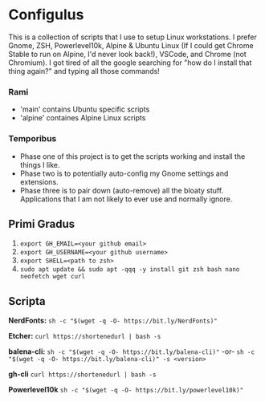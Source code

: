 # Configulus

This is a collection of scripts that I use to setup Linux workstations. I prefer Gnome, ZSH, Powerlevel10k, Alpine & Ubuntu Linux (If I could get Chrome Stable to run on Alpine, I'd never look back!), VSCode, and Chrome (not Chromium). I got tired of all the google searching for "how do I install that thing again?" and typing all those commands! 

### Rami
* 'main' contains Ubuntu specific scripts
* 'alpine' containes Alpine Linux scripts

### Temporibus
* Phase one of this project is to get the scripts working and install the things I like. 
* Phase two is to potentially auto-config my Gnome settings and extensions. 
* Phase three is to pair down (auto-remove) all the bloaty stuff. Applications that I am not likely to ever use and normally ignore.    

## Primi Gradus

  1. `export GH_EMAIL=<your github email>`
  2. `export GH_USERNAME=<your github username>`
  3. `export SHELL=<path to zsh>`
  4. `sudo apt update && sudo apt -qqq -y install git zsh bash nano neofetch wget curl`

## Scripta

**NerdFonts:** `sh -c "$(wget -q -O- https://bit.ly/NerdFonts)"` 

**Etcher:** `curl https://shortenedurl | bash -s`

**balena-cli:** `sh -c "$(wget -q -O- https://bit.ly/balena-cli)"` -or- `sh -c "$(wget -q -O- https://bit.ly/balena-cli)" -s <version>`

**gh-cli** `curl https://shortenedurl | bash -s`

**Powerlevel10k** `sh -c "$(wget -q -O- https://bit.ly/powerlevel10k)"`

